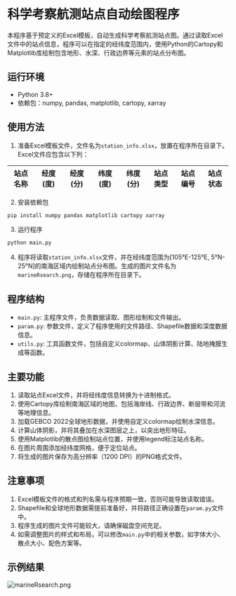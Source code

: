 # 科学考察航测站点自动绘图程序

本程序基于预定义的Excel模板，自动生成科学考察航测站点图。通过读取Excel文件中的站点信息，程序可以在指定的经纬度范围内，使用Python的Cartopy和Matplotlib库绘制包含地形、水深、行政边界等元素的站点分布图。

## 运行环境

- Python 3.8+
- 依赖包：numpy, pandas, matplotlib, cartopy, xarray

## 使用方法

1. 准备Excel模板文件，文件名为`station_info.xlsx`，放置在程序所在目录下。Excel文件应包含以下列：

| 站点名称 | 经度(度) | 经度(分) | 纬度(度) | 纬度(分) | 站点类型 | 站点编号 | 站点状态 |
|---------|----------|----------|----------|----------|----------|----------|----------|

2. 安装依赖包
```bash 
pip install numpy pandas matplotlib cartopy xarray
```

3. 运行程序
```bash
python main.py
```

4. 程序将读取`station_info.xlsx`文件，并在经纬度范围为\[105°E-125°E, 5°N-25°N\]的南海区域内绘制站点分布图。生成的图片文件名为`marineRsearch.png`，存储在程序所在目录下。

## 程序结构

- `main.py`: 主程序文件，负责数据读取、图形绘制和文件输出。
- `param.py`: 参数文件，定义了程序使用的文件路径、Shapefile数据和深度数据信息。
- `utils.py`: 工具函数文件，包括自定义colormap、山体阴影计算、陆地掩膜生成等函数。

## 主要功能

1. 读取站点Excel文件，并将经纬度信息转换为十进制格式。
2. 使用Cartopy库绘制南海区域的地图，包括海岸线、行政边界、断层带和河流等地理信息。 
3. 加载GEBCO 2022全球地形数据，并使用自定义colormap绘制水深信息。
4. 计算山体阴影，并将其叠加在水深图层之上，以突出地形特征。
5. 使用Matplotlib的散点图绘制站点位置，并使用legend标注站点名称。
6. 在图片周围添加经纬度网格，便于定位站点。
7. 将生成的图片保存为高分辨率（1200 DPI）的PNG格式文件。

## 注意事项

1. Excel模板文件的格式和列名需与程序预期一致，否则可能导致读取错误。
2. Shapefile和全球地形数据需提前准备好，并将路径正确设置在`param.py`文件中。
3. 程序生成的图片文件可能较大，请确保磁盘空间充足。
4. 如需调整图片的样式和布局，可以修改`main.py`中的相关参数，如字体大小、散点大小、配色方案等。

## 示例结果

![marineRsearch.png](marineRsearch.png)
